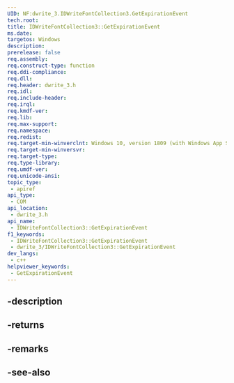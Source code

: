 ```yaml
---
UID: NF:dwrite_3.IDWriteFontCollection3.GetExpirationEvent
tech.root: 
title: IDWriteFontCollection3::GetExpirationEvent
ms.date: 
targetos: Windows
description: 
prerelease: false
req.assembly: 
req.construct-type: function
req.ddi-compliance: 
req.dll: 
req.header: dwrite_3.h
req.idl: 
req.include-header: 
req.irql: 
req.kmdf-ver: 
req.lib: 
req.max-support: 
req.namespace: 
req.redist: 
req.target-min-winverclnt: Windows 10, version 1809 (with Windows App SDK 0.5 or later)
req.target-min-winversvr: 
req.target-type: 
req.type-library: 
req.umdf-ver: 
req.unicode-ansi: 
topic_type:
 - apiref
api_type:
 - COM
api_location:
 - dwrite_3.h
api_name:
 - IDWriteFontCollection3::GetExpirationEvent
f1_keywords:
 - IDWriteFontCollection3::GetExpirationEvent
 - dwrite_3/IDWriteFontCollection3::GetExpirationEvent
dev_langs:
 - c++
helpviewer_keywords:
 - GetExpirationEvent
---
```


## -description

## -returns

## -remarks

## -see-also

